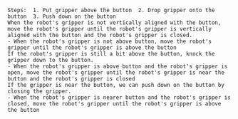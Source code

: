 
    Steps:  1. Put gripper above the button  2. Drop gripper onto the button  3. Push down on the button
    When the robot's gripper is not vertically aligned with the button, move the robot's gripper until the robot's gripper is vertically aligned with the button and the robot's gripper is closed.
    - When the robot's gripper is not above button, move the robot's gripper until the robot's gripper is above the button
    If the robot's gripper is still a bit above the button, knock the gripper down to the button.
    - When the robot's gripper is above button and the robot's gripper is open, move the robot's gripper until the robot's gripper is near the button and the robot's gripper is closed
    If the gripper is near the button, we can push down on the button by closing the gripper.
    - When the robot's gripper is nearer button and the robot's gripper is closed, move the robot's gripper until the robot's gripper is above the button